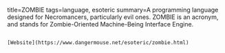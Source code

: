 title=ZOMBIE
tags=language, esoteric
summary=A programming language designed for Necromancers, particularly evil ones. ZOMBIE is an acronym, and stands for Zombie-Oriented Machine-Being Interface Engine.
~~~~~~

[Website](https://www.dangermouse.net/esoteric/zombie.html)

